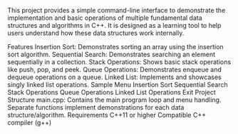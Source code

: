 This project provides a simple command-line interface to demonstrate the implementation and basic operations of multiple fundamental data structures and algorithms in C++. It is designed as a learning tool to help users understand how these data structures work internally.

Features
Insertion Sort: Demonstrates sorting an array using the insertion sort algorithm.
Sequential Search: Demonstrates searching an element sequentially in a collection.
Stack Operations: Shows basic stack operations like push, pop, and peek.
Queue Operations: Demonstrates enqueue and dequeue operations on a queue.
Linked List: Implements and showcases singly linked list operations.
Sample Menu
Insertion Sort
Sequential Search
Stack Operations
Queue Operations
Linked List Operations
Exit
Project Structure
main.cpp: Contains the main program loop and menu handling.
Separate functions implement demonstrations for each data structure/algorithm.
Requirements
C++11 or higher
Compatible C++ compiler (g++)
